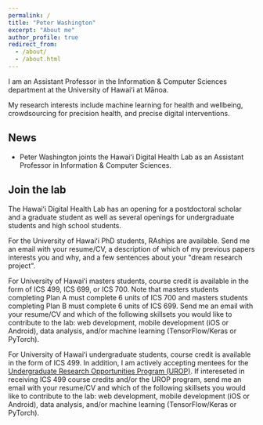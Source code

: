 ```yaml
---
permalink: /
title: "Peter Washington"
excerpt: "About me"
author_profile: true
redirect_from: 
  - /about/
  - /about.html
---
```



I am an Assistant Professor in the Information & Computer Sciences department at the University of Hawaiʻi at Mānoa. 

My research interests include machine learning for health and wellbeing, crowdsourcing for precision health, and precise digital interventions. 

News
------
* Peter Washington joints the Hawaiʻi Digital Health Lab as an Assistant Professor in Information & Computer Sciences.

Join the lab
------
The Hawaiʻi Digital Health Lab has an opening for a postdoctoral scholar and a graduate student as well as several openings for undergraduate students and high school students. 

For the University of Hawaiʻi PhD students, RAships are available. Send me an email with your resume/CV, a description of which of my previous papers interests you and why, and a few sentences about your "dream research project".

For University of Hawaiʻi masters students, course credit is available in the form of ICS 499, ICS 699, or ICS 700. Note that masters students completing Plan A must complete 6 units of ICS 700 and masters students completing Plan B must complete 6 units of ICS 699. Send me an email with your resume/CV and which of the following skillsets you would like to contribute to the lab: web development, mobile development (iOS or Android), data analysis, and/or machine learning (TensorFlow/Keras or PyTorch).

For University of Hawaiʻi undergraduate students, course credit is available in the form of ICS 499. In addition, I am actively accepting mentees for the <a href="https://manoa.hawaii.edu/undergrad/urop/student-funding/project/about/">Undergraduate Research Opportunities Program (UROP)</a>. If intereseted in receiving ICS 499 course credits and/or the UROP program, send me an email with your resume/CV and which of the following skillsets you would like to contribute to the lab: web development, mobile development (iOS or Android), data analysis, and/or machine learning (TensorFlow/Keras or PyTorch).
